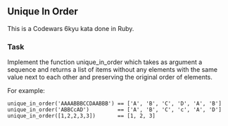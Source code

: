 ## Unique In Order

This is a Codewars 6kyu kata done in Ruby.

### Task

Implement the function unique_in_order which takes as argument a sequence and returns a list of items without any elements with the same value next to each other and preserving the original order of elements.

For example:

```text
unique_in_order('AAAABBBCCDAABBB') == ['A', 'B', 'C', 'D', 'A', 'B']
unique_in_order('ABBCcAD')         == ['A', 'B', 'C', 'c', 'A', 'D']
unique_in_order([1,2,2,3,3])       == [1, 2, 3]
```
